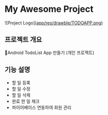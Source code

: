 # My Awesome Project

![Project Logo][(app/res/drawble/TODOAPP.png)](https://github.com/JOEEEgg/Android_TODOAPP/issues/1#issue-2008985008)

## 프로젝트 개요

📘Android TodoList App 만들기 (개인 프로젝트)

## 기능 설명

- 할 일 등록
- 할 일 수정
- 할 일 삭제
- 완료 한 일 체크
- 파이어베이스 연동하여 회원 관리



